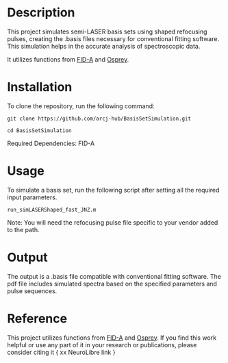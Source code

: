 # Description
This project simulates semi-LASER basis sets using shaped refocusing pulses, creating the .basis files necessary for conventional fitting software. This simulation helps in the accurate analysis of spectroscopic data.

It utilizes functions from [FID-A](https://www.opensourceimaging.org/project/fid-a-advanced-processing-and-simulation-of-mr-spectroscopy/) and [Osprey](https://schorschinho.github.io/osprey/).

# Installation
To clone the repository, run the following command:

`git clone https://github.com/arcj-hub/BasisSetSimulation.git`

`cd BasisSetSimulation`

Required Dependencies: FID-A

# Usage
To simulate a basis set, run the following script after setting all the required input parameters.

`run_simLASERShaped_fast_JNZ.m`

Note: You will need the refocusing pulse file specific to your vendor added to the path.

# Output

The output is a .basis file compatible with conventional fitting software. The pdf file includes simulated spectra based on the specified parameters and pulse sequences.


# Reference

This project utilizes functions from [FID-A](https://www.opensourceimaging.org/project/fid-a-advanced-processing-and-simulation-of-mr-spectroscopy/) and [Osprey](https://schorschinho.github.io/osprey/). If you find this work helpful or use any part of it in your research or publications, please consider citing it { xx NeuroLibre link } 


